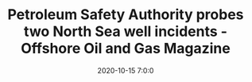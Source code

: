 ---
"title": "Petroleum Safety Authority probes two North Sea well incidents - Offshore Oil and Gas Magazine"
"date": "2020-10-15 7:0:0"
"feed_name": "GOOGLENEWS"
"feed_website": "https://news.google.com/search?q=drilling%2Bincident&hl=en-US&gl=US&ceid=US:en"
"feed_rss": "https://news.google.com/rss/search?q=drilling%2Bincident&hl=en-US&gl=US&ceid=US:en"
"link": "https://www.offshore-mag.com/drilling-completion/article/14185301/petroleum-safety-authority-probes-two-north-sea-well-incidents"
"file": "_posts/1-1-2021-04bc4f4394e6a1b1e5202a1bbd294279fc2db549.md"
"accident": "0"
"drilling": "0"
---